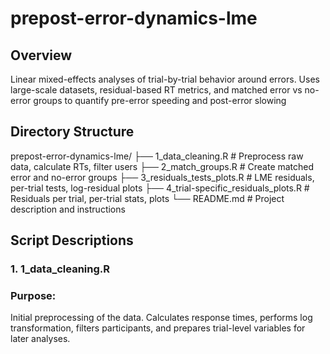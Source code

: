 # prepost-error-dynamics-lme

## Overview
Linear mixed-effects analyses of trial-by-trial behavior around errors. Uses large-scale datasets, residual-based RT metrics, and matched error vs no-error groups to quantify pre-error speeding and post-error slowing

## Directory Structure
prepost-error-dynamics-lme/
├── 1_data_cleaning.R                    # Preprocess raw data, calculate RTs, filter users
├── 2_match_groups.R                     # Create matched error and no-error groups
├── 3_residuals_tests_plots.R            # LME residuals, per-trial tests, log-residual plots
├── 4_trial-specific_residuals_plots.R   # Residuals per trial, per-trial stats, plots
└── README.md                            # Project description and instructions

## Script Descriptions
### 1. 1_data_cleaning.R

### Purpose:
Initial preprocessing of the data. Calculates response times, performs log transformation, filters participants, and prepares trial-level variables for later analyses.
